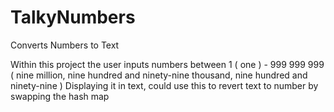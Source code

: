 # TalkyNumbers
Converts Numbers to Text

Within this project the user inputs numbers between 1 ( one ) - 999 999 999 ( nine million, nine hundred and ninety-nine thousand, nine hundred and ninety-nine )
Displaying it in text, could use this to revert text to number by swapping the hash map

